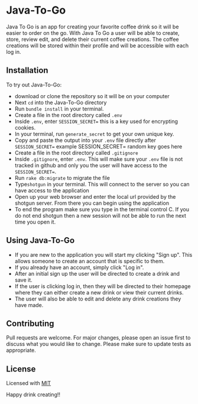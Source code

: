# Java-To-Go
Java To Go is an app for creating your favorite coffee drink so it will be easier to order on the go. With Java To Go a user will be able to create, store, review edit, and delete their current coffee creations. The coffee creations will be stored within their profile and will be accessible with each log in. 
## Installation
To try out Java-To-Go:
- download or clone the repository so it will be on your computer 
- Next ```cd``` into the Java-To-Go directory
- Run ```bundle install``` in your terminal. 
- Create a file in the root directory called ```.env```
- Inside ```.env```, enter ```SESSION_SECRET=``` this is a key used for encrypting cookies.
- In your terminal, run ```generate_secret``` to get your own unique key.
- Copy and paste the output into your ```.env``` file directly after ```SESSION_SECRET=``` example SESSION_SECRET= random key goes here
- Create a file in the root directory called ```.gitignore```
- Inside ```.gitignore```, enter ```.env```. This will make sure your ```.env``` file is not tracked in github and only you the user will   have access to the ```SESSION_SECRET=```. 
- Run ```rake db:migrate``` to migrate the file
- Type```shotgun``` in your terminal. This will connect to the server so you can have access to the application
- Open up your web browser and enter the local url provided by the shotgun server. From there you can begin using the application
- To end the program make sure you type in the terminal control C. If you do not end shotgun then a new session will not be able to run the next time you open it. 

## Using Java-To-Go
- If you are new to the application you will start my clicking "Sign up". This allows someone to create an account that is specific to them.
- If you already have an account, simply click "Log in". 
- After an initial sign up the user will be directed to create a drink and save it. 
- If the user is clicking log in, then they will be directed to their homepage where they can either create a new drink or view their current drinks. 
- The user will also be able to edit and delete any drink creations they have made.

## Contributing
Pull requests are welcome. For major changes, please open an issue first to discuss what you would like to change.
Please make sure to update tests as appropriate.
## License
Licensed with [MIT](https://choosealicense.com/licenses/mit/)

Happy drink creating!! 
